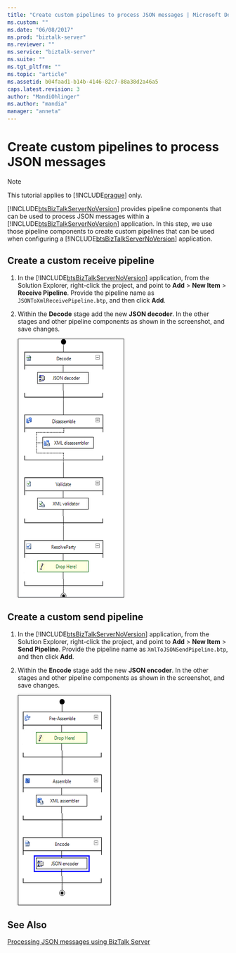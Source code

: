```yaml
---
title: "Create custom pipelines to process JSON messages | Microsoft Docs"
ms.custom: ""
ms.date: "06/08/2017"
ms.prod: "biztalk-server"
ms.reviewer: ""
ms.service: "biztalk-server"
ms.suite: ""
ms.tgt_pltfrm: ""
ms.topic: "article"
ms.assetid: b04faad1-b14b-4146-82c7-88a38d2a46a5
caps.latest.revision: 3
author: "MandiOhlinger"
ms.author: "mandia"
manager: "anneta"
---
```

# Create custom pipelines to process JSON messages
> [!NOTE]
>  This tutorial applies to [!INCLUDE[prague](../includes/prague-md.md)] only.  
  
 [!INCLUDE[btsBizTalkServerNoVersion](../includes/btsbiztalkservernoversion-md.md)] provides pipeline components that can be used to process JSON messages within a [!INCLUDE[btsBizTalkServerNoVersion](../includes/btsbiztalkservernoversion-md.md)] application. In this step, we use those pipeline components to create custom pipelines that can be used when configuring a [!INCLUDE[btsBizTalkServerNoVersion](../includes/btsbiztalkservernoversion-md.md)] application.  
  
## Create a custom receive pipeline  
  
1.  In the [!INCLUDE[btsBizTalkServerNoVersion](../includes/btsbiztalkservernoversion-md.md)] application, from the Solution Explorer, right-click the project, and point to **Add** > **New Item** > **Receive Pipeline**. Provide the pipeline name as `JSONToXmlReceivePipeline.btp`, and then click **Add**.  
  
2.  Within the **Decode** stage add the new **JSON decoder**. In the other stages and other pipeline components as shown in the screenshot, and save changes.  
  
     ![Custom receive pipeline](../core/media/btsjson-receivepipeline.png "BTSJSON_ReceivePipeline")  
  
## Create a custom send pipeline  
  
1.  In the [!INCLUDE[btsBizTalkServerNoVersion](../includes/btsbiztalkservernoversion-md.md)] application, from the Solution Explorer, right-click the project, and point to **Add** > **New Item** > **Send Pipeline**. Provide the pipeline name as `XmlToJSONSendPipeline.btp`, and then click **Add**.  
  
2.  Within the **Encode** stage add the new **JSON encoder**. In the other stages and other pipeline components as shown in the screenshot, and save changes.  
  
     ![Custom send pipeline](../core/media/btsjson-sendpipeline.png "BTSJSON_SendPipeline")  
  
## See Also  
 [Processing JSON messages using BizTalk Server](../core/processing-json-messages-using-biztalk-server.md)